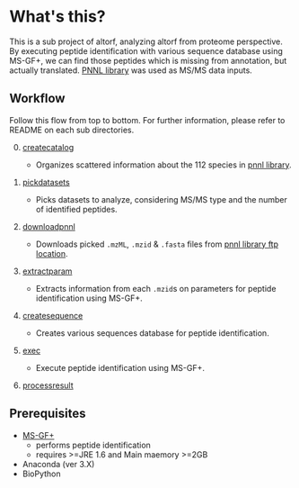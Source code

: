 # What's this?
This is a sub project of altorf, analyzing altorf from proteome perspective. By executing peptide identification with various sequence database using MS-GF+, we can find those peptides which is missing from annotation, but actually translated. [PNNL library](https://www.nature.com/articles/sdata201541?WT.mc_id=TWT_NJapan_SciData_1508) was used as MS/MS data inputs.

## Workflow
Follow this flow from top to bottom. For further information, please refer to README on each sub directories.

0. [createcatalog](https://github.com/MitsukiUsui/proteome/tree/master/createcatalog)
    * Organizes scattered information about the 112 species in [pnnl library](https://www.nature.com/articles/sdata201541?WT.mc_id=TWT_NJapan_SciData_1508).

0. [pickdatasets](https://github.com/MitsukiUsui/proteome/tree/master/pickdatasets)
    * Picks datasets to analyze, considering MS/MS type and the number of identified peptides.

0. [downloadpnnl](https://github.com/MitsukiUsui/proteome/tree/master/downloadpnnl)
    * Downloads picked `.mzML`, `.mzid` & `.fasta` files from [pnnl library ftp location](ftp://massive.ucsd.edu/).

0. [extractparam](https://github.com/MitsukiUsui/proteome/tree/master/extractparam)
    * Extracts information from each `.mzid`s on parameters for peptide identification using MS-GF+.

0. [createsequence](https://github.com/MitsukiUsui/proteome/tree/master/createsequence)
    * Creates various sequences database for peptide identification.

0. [exec](https://github.com/MitsukiUsui/proteome/tree/master/exec)
    * Execute peptide identification using MS-GF+.

0. [processresult](https://github.com/MitsukiUsui/proteome/tree/master/processresult)


## Prerequisites
* [MS-GF+](https://omics.pnl.gov/software/ms-gf)
    * performs peptide identification
    * requires >=JRE 1.6 and Main maemory >=2GB
* Anaconda (ver 3.X)
* BioPython
